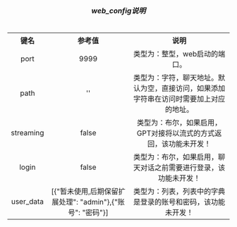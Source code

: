 <table>
    <caption><h5>web_config说明</h5></caption>
    <tr align="center">
        <th>键名</th>
        <th>参考值</th>
        <th>说明</th>
    </tr>
    <tr align="center">
        <td>port</td>
        <td>9999</td>
        <td>类型为：整型，web启动的端口。</td>
    </tr>
    <tr align="center">
        <td>path</td>
        <td>''</td>
        <td>类型为：字符，聊天地址。默认为空，直接访问，如果添加字符串在访问时需要加上对应的地址。</td>
    </tr>
    <tr align="center">
        <td>streaming</td>
        <td>false</td>
        <td>类型为：布尔，如果启用，GPT对接将以流式的方式返回，该功能未开发！</td>
    </tr>
  <tr align="center">
        <td>login</td>
        <td>false</td>
        <td>类型为：布尔，如果启用，聊天对话之前需要进行登录，该功能未开发！</td>
    </tr>
    <tr align="center">
        <td>user_data</td>
        <td>[{"暂未使用,后期保留扩展处理": "admin"},{"账号": "密码"}]</td>
        <td>类型为：列表，列表中的字典是登录的账号和密码，该功能未开发！</td>
    </tr>
</table>
